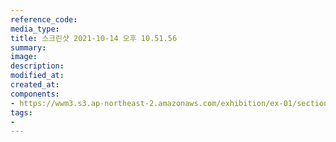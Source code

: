 ```yaml
---
reference_code:
media_type:
title: 스크린샷 2021-10-14 오후 10.51.56
summary:
image:
description:
modified_at:
created_at:
components:
- https://wwm3.s3.ap-northeast-2.amazonaws.com/exhibition/ex-01/section3/스크린샷+2021-10-14+오후+10.51.56.png
tags:
-
---
```

